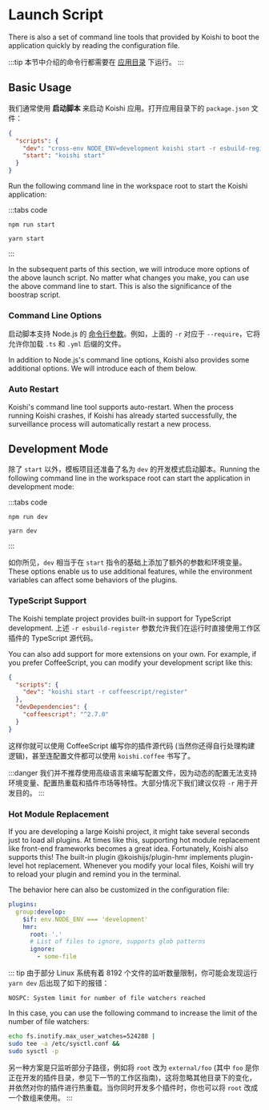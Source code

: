 # Launch Script

There is also a set of command line tools that provided by Koishi to boot the application quickly by reading the configuration file.

:::tip
本节中介绍的命令行都需要在 [应用目录](./config.md#应用目录) 下运行。
:::

## Basic Usage

我们通常使用 **启动脚本** 来启动 Koishi 应用。打开应用目录下的 `package.json` 文件：

```json title=package.json
{
  "scripts": {
    "dev": "cross-env NODE_ENV=development koishi start -r esbuild-register -r yml-register",
    "start": "koishi start"
  }
}
```

Run the following command line in the workspace root to start the Koishi application:

:::tabs code

```npm
npm run start
```

```yarn
yarn start
```

:::

In the subsequent parts of this section, we will introduce more options of the above launch script. No matter what changes you make, you can use the above command line to start. This is also the significance of the boostrap script.

### Command Line Options

启动脚本支持 Node.js 的 [命令行参数](https://nodejs.org/api/cli.html)。例如，上面的 `-r` 对应于 `--require`，它将允许你加载 `.ts` 和 `.yml` 后缀的文件。

In addition to Node.js's command line options, Koishi also provides some additional options. We will introduce each of them below.

### Auto Restart

Koishi's command line tool supports auto-restart. When the process running Koishi crashes, if Koishi has already started successfully, the surveillance process will automatically restart a new process.

## Development Mode

除了 `start` 以外，模板项目还准备了名为 `dev` 的开发模式启动脚本。Running the following command line in the workspace root can start the application in development mode:

:::tabs code

```npm
npm run dev
```

```yarn
yarn dev
```

:::

如你所见，`dev` 相当于在 `start` 指令的基础上添加了额外的参数和环境变量。These options enable us to use additional features, while the environment variables can affect some behaviors of the plugins.

### TypeScript Support

The Koishi template project provides built-in support for TypeScript development. 上述 `-r esbuild-register` 参数允许我们在运行时直接使用工作区插件的 TypeScript 源代码。

You can also add support for more extensions on your own. For example, if you prefer CoffeeScript, you can modify your development script like this:

```json title=package.json
{
  "scripts": {
    "dev": "koishi start -r coffeescript/register"
  },
  "devDependencies": {
    "coffeescript": "^2.7.0"
  }
}
```

这样你就可以使用 CoffeeScript 编写你的插件源代码 (当然你还得自行处理构建逻辑)，甚至连配置文件都可以使用 `koishi.coffee` 书写了。

:::danger
我们并不推荐使用高级语言来编写配置文件，因为动态的配置无法支持环境变量、配置热重载和插件市场等特性。大部分情况下我们建议仅将 `-r` 用于开发目的。
:::

### Hot Module Replacement

If you are developing a large Koishi project, it might take several seconds just to load all plugins. At times like this, supporting hot module replacement like front-end frameworks becomes a great idea. Fortunately, Koishi also supports this! The built-in plugin @koishijs/plugin-hmr implements plugin-level hot replacement. Whenever you modify your local files, Koishi will try to reload your plugin and remind you in the terminal.

The behavior here can also be customized in the configuration file:

```yaml title=koishi.yml
plugins:
  group:develop:
    $if: env.NODE_ENV === 'development'
    hmr:
      root: '.'
      # List of files to ignore, supports glob patterns
      ignore:
        - some-file
```

::: tip
由于部分 Linux 系统有着 8192 个文件的监听数量限制，你可能会发现运行 `yarn dev` 后出现了如下的报错：

```text
NOSPC: System limit for number of file watchers reached
```

In this case, you can use the following command to increase the limit of the number of file watchers:

```sh
echo fs.inotify.max_user_watches=524288 |
sudo tee -a /etc/sysctl.conf &&
sudo sysctl -p
```

另一种方案是只监听部分子路径，例如将 `root` 改为 `external/foo` (其中 `foo` 是你正在开发的插件目录，参见下一节的工作区指南)，这将忽略其他目录下的变化，并依然对你的插件进行热重载。当你同时开发多个插件时，你也可以将 `root` 改成一个数组来使用。
:::
